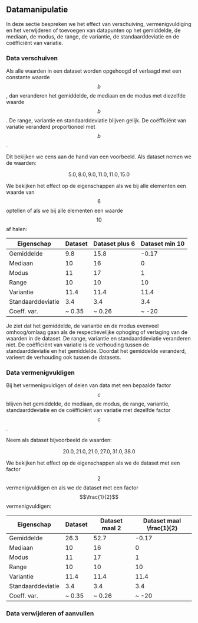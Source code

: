 ## Datamanipulatie

In deze sectie bespreken we het effect van verschuiving, vermenigvuldiging en het verwijderen of toevoegen van datapunten op het gemiddelde, de mediaan, de modus, de range, de variantie, de standaarddeviatie en de coëfficiënt van variatie.

### Data verschuiven

Als alle waarden in een dataset worden opgehoogd of verlaagd met een constante waarde $$b$$, dan veranderen het gemiddelde, de mediaan en de modus met diezelfde waarde $$b$$. De range, variantie en standaarddeviatie blijven gelijk. De coëfficiënt van variatie veranderd proportioneel met $$b$$.

Dit bekijken we eens aan de hand van een voorbeeld. Als dataset nemen we de waarden:

$$5.0, 8.0, 9.0, 11.0, 11.0, 15.0$$

We bekijken het effect op de eigenschappen als we bij alle elementen een waarde van $$6$$ optellen of als we bij alle elementen een waarde $$10$$ af halen:

|Eigenschap| Dataset | Dataset plus 6 | Dataset min 10|
|---|---|---|---|
|Gemiddelde|9.8|15.8|-0.17|
|Mediaan|10|16|0|
|Modus|11|17|1|
|Range|10|10|10|
|Variantie|11.4|11.4|11.4|
|Standaarddeviatie|3.4|3.4|3.4|
|Coeff. var.|~ 0.35|~ 0.26|~ -20|

Je ziet dat het gemiddelde, de variantie en de modus evenveel omhoog/omlaag gaan als de respectievelijke ophoging of verlaging van de waarden in de dataset. De range, variantie en standaarddeviatie veranderen niet. De coëfficiënt van variatie is de verhouding tussen de standaarddeviatie en het gemiddelde. Doordat het gemiddelde veranderd, varieert de verhouding ook tussen de datasets.

### Data vermenigvuldigen

Bij het vermenigvuldigen of delen van data met een bepaalde factor $$c$$ blijven het gemiddelde, de mediaan, de modus, de range, variantie, standaarddeviatie en de coëfficiënt van variatie met dezelfde factor $$c$$.

Neem als dataset bijvoorbeeld de waarden:

$$20.0, 21.0, 21.0, 27.0, 31.0, 38.0$$

We bekijken het effect op de eigenschappen als we de dataset met een factor $$2$$ vermenigvuldigen en als we de dataset met een factor $$\frac{1}{2}$$ vermenigvuldigen:

|Eigenschap| Dataset | Dataset maal 2 | Dataset maal \frac{1}{2}|
|---|---|---|---|
|Gemiddelde|26.3|52.7|-0.17|
|Mediaan|10|16|0|
|Modus|11|17|1|
|Range|10|10|10|
|Variantie|11.4|11.4|11.4|
|Standaarddeviatie|3.4|3.4|3.4|
|Coeff. var.|~ 0.35|~ 0.26|~ -20|

### Data verwijderen of aanvullen






